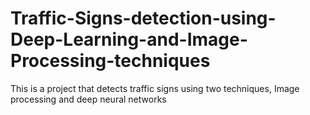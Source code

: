 # Traffic-Signs-detection-using-Deep-Learning-and-Image-Processing-techniques
This is a project that detects traffic signs using two techniques, Image processing and deep neural networks

